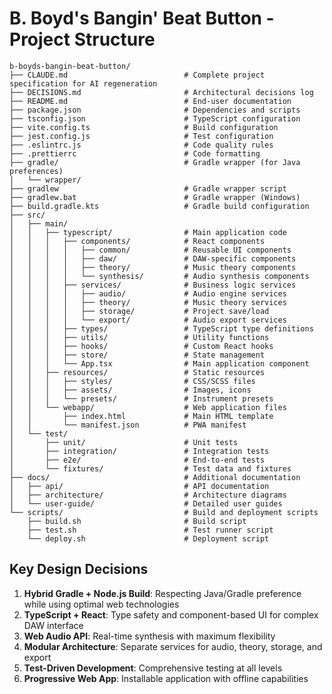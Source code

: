 # B. Boyd's Bangin' Beat Button - Project Structure

```
b-boyds-bangin-beat-button/
├── CLAUDE.md                          # Complete project specification for AI regeneration
├── DECISIONS.md                       # Architectural decisions log
├── README.md                          # End-user documentation
├── package.json                       # Dependencies and scripts
├── tsconfig.json                      # TypeScript configuration
├── vite.config.ts                     # Build configuration
├── jest.config.js                     # Test configuration
├── .eslintrc.js                       # Code quality rules
├── .prettierrc                        # Code formatting
├── gradle/                            # Gradle wrapper (for Java preferences)
│   └── wrapper/
├── gradlew                            # Gradle wrapper script
├── gradlew.bat                        # Gradle wrapper (Windows)
├── build.gradle.kts                   # Gradle build configuration
├── src/
│   ├── main/
│   │   ├── typescript/                # Main application code
│   │   │   ├── components/            # React components
│   │   │   │   ├── common/            # Reusable UI components
│   │   │   │   ├── daw/               # DAW-specific components
│   │   │   │   ├── theory/            # Music theory components
│   │   │   │   └── synthesis/         # Audio synthesis components
│   │   │   ├── services/              # Business logic services
│   │   │   │   ├── audio/             # Audio engine services
│   │   │   │   ├── theory/            # Music theory services
│   │   │   │   ├── storage/           # Project save/load
│   │   │   │   └── export/            # Audio export services
│   │   │   ├── types/                 # TypeScript type definitions
│   │   │   ├── utils/                 # Utility functions
│   │   │   ├── hooks/                 # Custom React hooks
│   │   │   ├── store/                 # State management
│   │   │   └── App.tsx                # Main application component
│   │   ├── resources/                 # Static resources
│   │   │   ├── styles/                # CSS/SCSS files
│   │   │   ├── assets/                # Images, icons
│   │   │   └── presets/               # Instrument presets
│   │   └── webapp/                    # Web application files
│   │       ├── index.html             # Main HTML template
│   │       └── manifest.json          # PWA manifest
│   └── test/
│       ├── unit/                      # Unit tests
│       ├── integration/               # Integration tests
│       ├── e2e/                       # End-to-end tests
│       └── fixtures/                  # Test data and fixtures
├── docs/                              # Additional documentation
│   ├── api/                           # API documentation
│   ├── architecture/                  # Architecture diagrams
│   └── user-guide/                    # Detailed user guides
└── scripts/                           # Build and deployment scripts
    ├── build.sh                       # Build script
    ├── test.sh                        # Test runner script
    └── deploy.sh                      # Deployment script
```

## Key Design Decisions

1. **Hybrid Gradle + Node.js Build**: Respecting Java/Gradle preference while using optimal web technologies
2. **TypeScript + React**: Type safety and component-based UI for complex DAW interface
3. **Web Audio API**: Real-time synthesis with maximum flexibility
4. **Modular Architecture**: Separate services for audio, theory, storage, and export
5. **Test-Driven Development**: Comprehensive testing at all levels
6. **Progressive Web App**: Installable application with offline capabilities